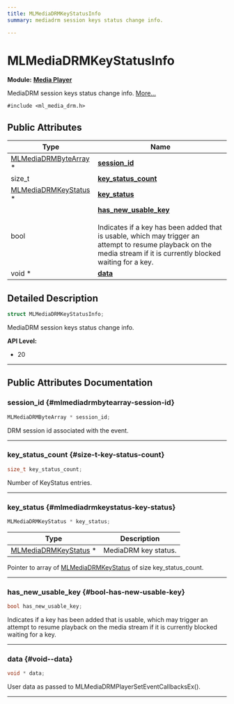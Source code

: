```yaml
---
title: MLMediaDRMKeyStatusInfo
summary: mediadrm session keys status change info. 

---
```


# MLMediaDRMKeyStatusInfo

**Module:** **[Media Player](/api-ref/api/Modules/group___media_player/group___media_player.md)**



MediaDRM session keys status change info.  [More...](#detailed-description)


`#include <ml_media_drm.h>`

## Public Attributes

| Type           | Name           |
| -------------- | -------------- |
| [MLMediaDRMByteArray](/api-ref/api/Modules/group___media_player/struct_m_l_media_d_r_m_byte_array.md) * | **[session_id](/api-ref/api/Modules/group___media_player/struct_m_l_media_d_r_m_key_status_info.md#mlmediadrmbytearray-session-id)**  |
| size_t | **[key_status_count](/api-ref/api/Modules/group___media_player/struct_m_l_media_d_r_m_key_status_info.md#size-t-key-status-count)**  |
| [MLMediaDRMKeyStatus](/api-ref/api/Modules/group___media_player/struct_m_l_media_d_r_m_key_status.md) * | **[key_status](/api-ref/api/Modules/group___media_player/struct_m_l_media_d_r_m_key_status_info.md#mlmediadrmkeystatus-key-status)**  |
| bool | **[has_new_usable_key](/api-ref/api/Modules/group___media_player/struct_m_l_media_d_r_m_key_status_info.md#bool-has-new-usable-key)** <br></br>Indicates if a key has been added that is usable, which may trigger an attempt to resume playback on the media stream if it is currently blocked waiting for a key.  |
| void * | **[data](/api-ref/api/Modules/group___media_player/struct_m_l_media_d_r_m_key_status_info.md#void--data)**  |

## Detailed Description

```cpp
struct MLMediaDRMKeyStatusInfo;
```

MediaDRM session keys status change info. 




**API Level:**
  * 20 




-----------
## Public Attributes Documentation

### session_id {#mlmediadrmbytearray-session-id}

```cpp
MLMediaDRMByteArray * session_id;
```


DRM session id associated with the event. 





-----------

### key_status_count {#size-t-key-status-count}

```cpp
size_t key_status_count;
```


Number of KeyStatus entries. 





-----------

### key_status {#mlmediadrmkeystatus-key-status}

```cpp
MLMediaDRMKeyStatus * key_status;
```



| Type | Description |
|--|--|
| [MLMediaDRMKeyStatus](/api-ref/api/Modules/group___media_player/struct_m_l_media_d_r_m_key_status.md) * | MediaDRM key status.  |


Pointer to array of [MLMediaDRMKeyStatus](/api-ref/api/Modules/group___media_player/struct_m_l_media_d_r_m_key_status.md) of size key_status_count. 





-----------

### has_new_usable_key {#bool-has-new-usable-key}

```cpp
bool has_new_usable_key;
```

Indicates if a key has been added that is usable, which may trigger an attempt to resume playback on the media stream if it is currently blocked waiting for a key. 





-----------

### data {#void--data}

```cpp
void * data;
```


User data as passed to MLMediaDRMPlayerSetEventCallbacksEx(). 





-----------

